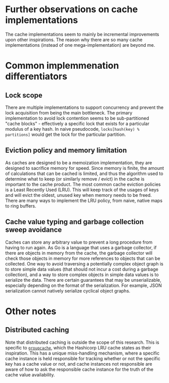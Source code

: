 # Further observations on cache implementations

The cache implementations seem to mainly be incremental improvements upon other inspirations. 
The reason why there are so many cache implementations (instead of one mega-implementation) are beyond me.

# Common implemmenation differentiators

## Lock scope 

There are multiple implementations to support concurrency and prevent the lock acquisition from being the main bottleneck. 
The primary implementation to avoid lock contention seems to be sub-partitioned "cache blocks" - effectively a specific lock that exists for a particular modulus of a key hash. 
In naive pseudocode, `locks[hash(key) % partitions]` would get the lock for the particular partition.

## Eviction policy and memory limitation

As caches are designed to be a memoization implementation, they are designed to sacrifice memory for speed.
Since memory is finite, the amount of calculations that can be cached is limited, and thus the algorithm used to determine what to keep (or similarly remove / evict) in the cache is important to the cache product.
The most common cache eviction policies is a Least Recently Used (LRU).
This will keep track of the usages of keys and will evict the oldest, unused key when memory needs to be freed.
There are many ways to implement the LRU policy, from naive, native maps to ring buffers.

## Cache value typing and garbage collection sweep avoidance

Caches can store any arbitrary value to prevent a long procedure from having to run again.
As Go is a language that uses a garbage collector, if there are objects in memory from the cache, the garbage collector will check those objects in memory for more references to objects that can be collected.
One way to avoid traversing a potentially complex object graph is to store simple data values (that should not incur a cost during a garbage collection), and a way to store complex objects in simple data values is to serialize the data.
There are certain guarantees that may be unserializable, especially depending on the format of the serialization.
For example, JSON serialization cannot natively serialize cyclical object graphs.

# Other notes

## Distributed caching

Note that distributed caching is outside the scope of this research.
This is specific to [`groupcache`](https://github.com/golang/groupcache), which the Hashicorp LRU cache states as their inspiration.
This has a unique miss-handling mechanism, where a specific cache instance is held responsible for tracking whether or not the specific key has a cache value or not, and cache instances not responsible are aware of how to ask the responsible cache instance for the truth of the cache value availability.


